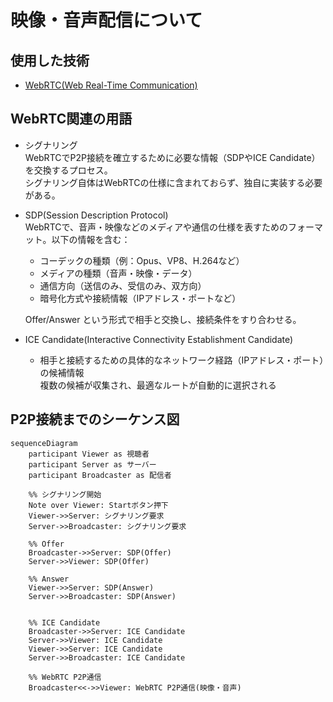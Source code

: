 # 映像・音声配信について

## 使用した技術

- [WebRTC(Web Real-Time Communication)](https://developer.mozilla.org/ja/docs/Web/API/WebRTC_API)

## WebRTC関連の用語

- シグナリング  
  WebRTCでP2P接続を確立するために必要な情報（SDPやICE Candidate）を交換するプロセス。  
  シグナリング自体はWebRTCの仕様に含まれておらず、独自に実装する必要がある。
- SDP(Session Description Protocol)  
   WebRTCで、音声・映像などのメディアや通信の仕様を表すためのフォーマット。以下の情報を含む：

  - コーデックの種類（例：Opus、VP8、H.264など）
  - メディアの種類（音声・映像・データ）
  - 通信方向（送信のみ、受信のみ、双方向）
  - 暗号化方式や接続情報（IPアドレス・ポートなど）

  Offer/Answer という形式で相手と交換し、接続条件をすり合わせる。

- ICE Candidate(Interactive Connectivity Establishment Candidate)
  - 相手と接続するための具体的なネットワーク経路（IPアドレス・ポート）の候補情報  
    複数の候補が収集され、最適なルートが自動的に選択される

## P2P接続までのシーケンス図

```mermaid
sequenceDiagram
    participant Viewer as 視聴者
    participant Server as サーバー
    participant Broadcaster as 配信者

    %% シグナリング開始
    Note over Viewer: Startボタン押下
    Viewer->>Server: シグナリング要求
    Server->>Broadcaster: シグナリング要求

    %% Offer
    Broadcaster->>Server: SDP(Offer)
    Server->>Viewer: SDP(Offer)

    %% Answer
    Viewer->>Server: SDP(Answer)
    Server->>Broadcaster: SDP(Answer)


    %% ICE Candidate
    Broadcaster->>Server: ICE Candidate
    Server->>Viewer: ICE Candidate
    Viewer->>Server: ICE Candidate
    Server->>Broadcaster: ICE Candidate

    %% WebRTC P2P通信
    Broadcaster<<->>Viewer: WebRTC P2P通信(映像・音声)

```
